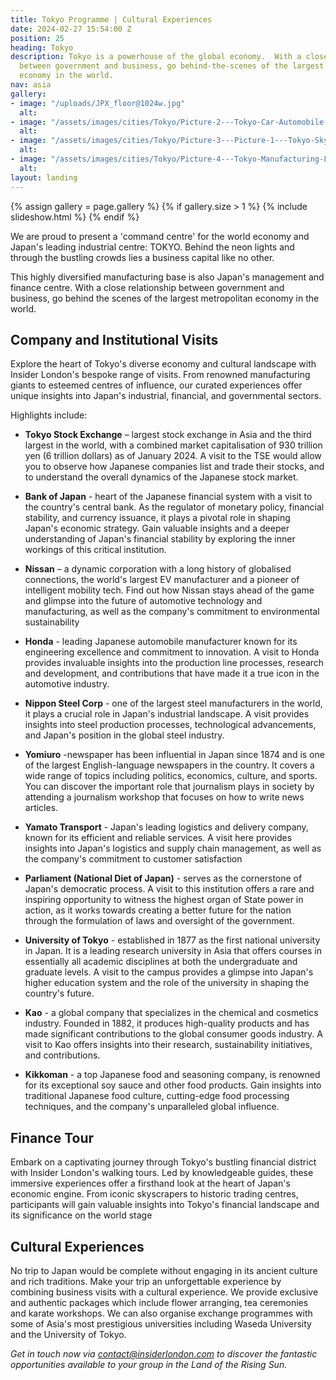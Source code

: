 ```yaml
---
title: Tokyo Programme | Cultural Experiences
date: 2024-02-27 15:54:00 Z
position: 25
heading: Tokyo
description: Tokyo is a powerhouse of the global economy.  With a close relationship
  between government and business, go behind-the-scenes of the largest metropolitan
  economy in the world.
nav: asia
gallery:
- image: "/uploads/JPX_floor@1024w.jpg"
  alt: 
- image: "/assets/images/cities/Tokyo/Picture-2---Tokyo-Car-Automobile-Manufacturing-Factory-Visit-Business-Academic-Corporate-Trip.png.png"
  alt: 
- image: "/assets/images/cities/Tokyo/Picture-3---Picture-1---Tokyo-Skyline-Visit-Business-Academic-Corporate-Trip.png.jpg"
  alt: 
- image: "/assets/images/cities/Tokyo/Picture-4---Tokyo-Manufacturing-Factory-Visit-Business-Academic-Corporate-Trip.png.png"
  alt: 
layout: landing
---
```


{% assign gallery = page.gallery %}
{% if gallery.size > 1 %}
  {% include slideshow.html %}
{% endif %}

We are proud to present a 'command centre' for the world economy and Japan's leading industrial centre: TOKYO. Behind the neon lights and through the bustling crowds lies a business capital like no other.

This highly diversified manufacturing base is also Japan's management and finance centre. With a close relationship between government and business, go behind the scenes of the largest metropolitan economy in the world.

## Company and Institutional Visits
Explore the heart of Tokyo's diverse economy and cultural landscape with Insider London's bespoke range of visits. From renowned manufacturing giants to esteemed centres of influence, our curated experiences offer unique insights into Japan's industrial, financial, and governmental sectors.

Highlights include:

* **Tokyo Stock Exchange** –  largest stock exchange in Asia and the third largest in the world, with a combined market capitalisation of 930 trillion yen (6 trillion dollars) as of January 2024. A visit to the TSE would allow you to observe how Japanese companies list and trade their stocks, and to understand the overall dynamics of the Japanese stock market.
* **Bank of Japan** - heart of the Japanese financial system with a visit to the country's central bank. As the regulator of monetary policy, financial stability, and currency issuance, it plays a pivotal role in shaping Japan's economic strategy. Gain valuable insights and a deeper understanding of Japan's financial stability by exploring the inner workings of this critical institution.
* **Nissan** – a dynamic corporation with a long history of globalised connections, the world's largest EV manufacturer and a pioneer of intelligent mobility tech. Find out how Nissan stays ahead of the game and glimpse into the future of automotive technology and manufacturing, as well as the company's commitment to environmental sustainability
* **Honda** -  leading Japanese automobile manufacturer known for its engineering excellence and commitment to innovation. A visit to Honda provides invaluable insights into the production line processes, research and development, and contributions that have made it a true icon in the automotive industry.
* **Nippon Steel Corp** - one of the largest steel manufacturers in the world, it plays a crucial role in Japan's industrial landscape. A visit provides insights into steel production processes, technological advancements, and Japan's position in the global steel industry.
* **Yomiuro** -newspaper has been influential in Japan since 1874 and is one of the largest English-language newspapers in the country. It covers a wide range of topics including politics, economics, culture, and sports. You can discover the important role that journalism plays in society by attending a journalism workshop that focuses on how to write news articles.


* **Yamato Transport** -  Japan's leading logistics and delivery company, known for its efficient and reliable services. A visit here provides insights into Japan's logistics and supply chain management, as well as the company's commitment to customer satisfaction
* **Parliament (National Diet of Japan)** -  serves as the cornerstone of Japan's democratic process. A visit to this institution offers a rare and inspiring opportunity to witness the highest organ of State power in action, as it works towards creating a better future for the nation through the formulation of laws and oversight of the government.
* **University of Tokyo** - established in 1877 as the first national university in Japan. It is a leading research university in Asia that offers courses in essentially all academic disciplines at both the undergraduate and graduate levels. A visit to the campus provides a glimpse into Japan's higher education system and the role of the university in shaping the country's future.
* **Kao** - a global company that specializes in the chemical and cosmetics industry. Founded in 1882, it produces high-quality products and has made significant contributions to the global consumer goods industry. A visit to Kao offers insights into their research, sustainability initiatives, and contributions.
* **Kikkoman** -   a top Japanese food and seasoning company, is renowned for its exceptional soy sauce and other food products. Gain insights into traditional Japanese food culture, cutting-edge food processing techniques, and the company's unparalleled global influence.

## Finance Tour
Embark on a captivating journey through Tokyo's bustling financial district with Insider London's walking tours. Led by knowledgeable guides, these immersive experiences offer a firsthand look at the heart of Japan's economic engine. From iconic skyscrapers to historic trading centres, participants will gain valuable insights into Tokyo's financial landscape and its significance on the world stage

## Cultural Experiences
No trip to Japan would be complete without engaging in its ancient culture and rich traditions. Make your trip an unforgettable experience by combining business visits with a cultural experience. We provide exclusive and authentic packages which include flower arranging, tea ceremonies and karate workshops.  We can also organise exchange programmes with some of Asia's most prestigious universities including Waseda University and the University of Tokyo.

*Get in touch now via [contact@insiderlondon.com](mailto:contact@insiderlondon.com) to discover the fantastic opportunities available to your group in the Land of the Rising Sun.*
